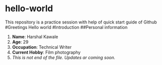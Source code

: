 # hello-world
This repository is a practice session with help of quick start guide of Github
#Greetings
Hello world
#Introduction
##Personal information
1. **Name**: Harshal Kawale
2. **Age**: 29
3. **Occupation**: Technical Writer
4. **Current Hobby**: Film photography
5. *This is not end of the file. Updates ar coming soon.*

